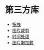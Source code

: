 # 第三方库

- [拖拽](https://www.npmjs.com/package/vuedraggable)
- [图片裁剪](https://www.npmjs.com/package/vue-cropperjs)
- [时间处理](https://www.npmjs.com/package/dayjs)
- [图片懒加载](https://www.npmjs.com/package/vue-lazyload)
